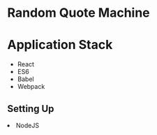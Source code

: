 # Random Quote Machine
# Application Stack
<ul>
    <li>React</li>
    <li>ES6</li>
    <li>Babel</li>
    <li>Webpack</li>
</ul>
<h2>Setting Up</h2>
<li>NodeJS</li>

